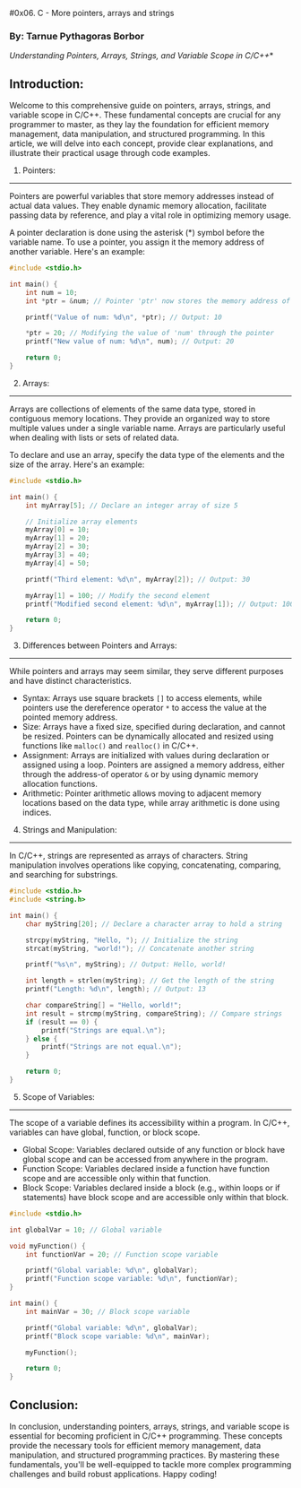 #0x06. C - More pointers, arrays and strings
### By: Tarnue Pythagoras Borbor
*Understanding Pointers, Arrays, Strings, and Variable Scope in C/C++**

Introduction:
-----------------
Welcome to this comprehensive guide on pointers, arrays, strings, and variable scope in C/C++. These fundamental concepts are crucial for any programmer to master, as they lay the foundation for efficient memory management, data manipulation, and structured programming. In this article, we will delve into each concept, provide clear explanations, and illustrate their practical usage through code examples.

1. Pointers:
----------------
Pointers are powerful variables that store memory addresses instead of actual data values. They enable dynamic memory allocation, facilitate passing data by reference, and play a vital role in optimizing memory usage.

A pointer declaration is done using the asterisk (*) symbol before the variable name. To use a pointer, you assign it the memory address of another variable. Here's an example:

```c
#include <stdio.h>

int main() {
    int num = 10;
    int *ptr = &num; // Pointer 'ptr' now stores the memory address of 'num'

    printf("Value of num: %d\n", *ptr); // Output: 10

    *ptr = 20; // Modifying the value of 'num' through the pointer
    printf("New value of num: %d\n", num); // Output: 20

    return 0;
}
```

2. Arrays:
--------------
Arrays are collections of elements of the same data type, stored in contiguous memory locations. They provide an organized way to store multiple values under a single variable name. Arrays are particularly useful when dealing with lists or sets of related data.

To declare and use an array, specify the data type of the elements and the size of the array. Here's an example:

```c
#include <stdio.h>

int main() {
    int myArray[5]; // Declare an integer array of size 5

    // Initialize array elements
    myArray[0] = 10;
    myArray[1] = 20;
    myArray[2] = 30;
    myArray[3] = 40;
    myArray[4] = 50;

    printf("Third element: %d\n", myArray[2]); // Output: 30

    myArray[1] = 100; // Modify the second element
    printf("Modified second element: %d\n", myArray[1]); // Output: 100

    return 0;
}
```

3. Differences between Pointers and Arrays:
----------------------------------------------
While pointers and arrays may seem similar, they serve different purposes and have distinct characteristics.

- Syntax: Arrays use square brackets `[]` to access elements, while pointers use the dereference operator `*` to access the value at the pointed memory address.
- Size: Arrays have a fixed size, specified during declaration, and cannot be resized. Pointers can be dynamically allocated and resized using functions like `malloc()` and `realloc()` in C/C++.
- Assignment: Arrays are initialized with values during declaration or assigned using a loop. Pointers are assigned a memory address, either through the address-of operator `&` or by using dynamic memory allocation functions.
- Arithmetic: Pointer arithmetic allows moving to adjacent memory locations based on the data type, while array arithmetic is done using indices.

4. Strings and Manipulation:
---------------------------------
In C/C++, strings are represented as arrays of characters. String manipulation involves operations like copying, concatenating, comparing, and searching for substrings.

```c
#include <stdio.h>
#include <string.h>

int main() {
    char myString[20]; // Declare a character array to hold a string

    strcpy(myString, "Hello, "); // Initialize the string
    strcat(myString, "world!"); // Concatenate another string

    printf("%s\n", myString); // Output: Hello, world!

    int length = strlen(myString); // Get the length of the string
    printf("Length: %d\n", length); // Output: 13

    char compareString[] = "Hello, world!";
    int result = strcmp(myString, compareString); // Compare strings
    if (result == 0) {
        printf("Strings are equal.\n");
    } else {
        printf("Strings are not equal.\n");
    }

    return 0;
}
```

5. Scope of Variables:
-----------------------------
The scope of a variable defines its accessibility within a program. In C/C++, variables can have global, function, or block scope.

- Global Scope: Variables declared outside of any function or block have global scope and can be accessed from anywhere in the program.
- Function Scope: Variables declared inside a function have function scope and are accessible only within that function.
- Block Scope: Variables declared inside a block (e.g., within loops or if statements) have block scope and are accessible only within that block.

```c
#include <stdio.h>

int globalVar = 10; // Global variable

void myFunction() {
    int functionVar = 20; // Function scope variable

    printf("Global variable: %d\n", globalVar);
    printf("Function scope variable: %d\n", functionVar);
}

int main() {
    int mainVar = 30; // Block scope variable

    printf("Global variable: %d\n", globalVar);
    printf("Block scope variable: %d\n", mainVar);

    myFunction();

    return 0;
}
```

Conclusion:
--------------
In conclusion, understanding pointers, arrays, strings, and variable scope is essential for becoming proficient in C/C++ programming. These concepts provide the necessary tools for efficient memory management, data manipulation, and structured programming practices. By mastering these fundamentals, you'll be well-equipped to tackle more complex programming challenges and build robust applications. Happy coding!